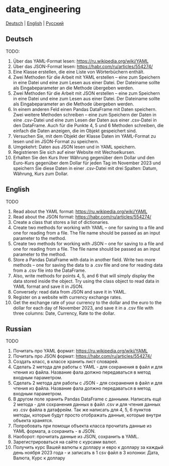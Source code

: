 # data_engineering

[Deutsch](#deutsch) | [English](#english) | [Русский](#russian)

## Deutsch
TODO:
1. Über das YAML-Format lesen: https://ru.wikipedia.org/wiki/YAML
2. Über das JSON-Format lesen: https://habr.com/ru/articles/554274/
3. Eine Klasse erstellen, die eine Liste von Wörterbüchern enthält.
4. Zwei Methoden für die Arbeit mit YAML erstellen – eine zum Speichern in eine Datei und eine zum Lesen aus einer Datei. Der Dateiname sollte als Eingabeparameter an die Methode übergeben werden.
5. Zwei Methoden für die Arbeit mit JSON erstellen – eine zum Speichern in eine Datei und eine zum Lesen aus einer Datei. Der Dateiname sollte als Eingabeparameter an die Methode übergeben werden.
6. In einem anderen Feld einen Pandas DataFrame mit Daten speichern. Zwei weitere Methoden schreiben – eine zum Speichern der Daten in eine .csv-Datei und eine zum Lesen der Daten aus einer .csv-Datei in den DataFrame. Auch für die Punkte 4, 5 und 6 Methoden schreiben, die einfach die Daten anzeigen, die im Objekt gespeichert sind.
7. Versuchen Sie, mit dem Objekt der Klasse Daten im YAML-Format zu lesen und im JSON-Format zu speichern.
8. Umgekehrt: Daten aus JSON lesen und in YAML speichern.
9. Registrieren Sie sich auf einer Website mit Wechselkursen.
10. Erhalten Sie den Kurs Ihrer Währung gegenüber dem Dollar und den Euro-Kurs gegenüber dem Dollar für jeden Tag im November 2023 und speichern Sie diese Daten in einer .csv-Datei mit drei Spalten: Datum, Währung, Kurs zum Dollar.

## English
TODO
1. Read about the YAML format: https://ru.wikipedia.org/wiki/YAML
2. Read about the JSON format: https://habr.com/ru/articles/554274/
3. Create a class that stores a list of dictionaries.
4. Create two methods for working with YAML – one for saving to a file and one for reading from a file. The file name should be passed as an input parameter to the method.
5. Create two methods for working with JSON – one for saving to a file and one for reading from a file. The file name should be passed as an input parameter to the method.
6. Store a Pandas DataFrame with data in another field. Write two more methods – one for saving the data to a .csv file and one for reading data from a .csv file into the DataFrame.
7. Also, write methods for points 4, 5, and 6 that will simply display the data stored inside the object. Try using the class object to read data in YAML format and save it in JSON.
8. Conversely: read data from JSON and save it in YAML.
9. Register on a website with currency exchange rates.
10. Get the exchange rate of your currency to the dollar and the euro to the dollar for each day of November 2023, and save it in a .csv file with three columns: Date, Currency, Rate to the dollar.

## Russian
TODO
1. Почитать про YAML формат: https://ru.wikipedia.org/wiki/YAML
2. Почитать про JSON формат: https://habr.com/ru/articles/554274/
3. Создать класс, в классе хранить лист словарей.
4. Сделать 2 метода для работы с YAML - для сохранения в файл и для чтения из файла. Название фала должно передаваться в метод входным параметром.
5. Сделать 2 метода для работы с JSON - для сохранения в файл и для чтения из файла. Название фала должно передаваться в метод входным параметром.
6. В другом поле хранить Pandas DataFrame с данными. Написать ещё 2 метода - для сохранения данных в файл .csv и для чтения данных из .csv файла в датафрейм.
Так же написать для 4, 5, 6 пунктов методы, которые будут просто отображать данные, которые внутри объекта хранятся.
7. Попробовать при помощи объекта класса прочитать данные из YAML формата, а сохранить - в JSON.
8. Наоборот: прочитать данные из JSON, сохранить в YAML.
9. Зарегистрироваться на сайте с курсами валют.
10. Получить курс Вашей валюты к доллару и евро к доллару за каждый день ноября 2023 года - и записать в 1 csv файл в 3 колонки: Дата, Валюта, Курс к доллару